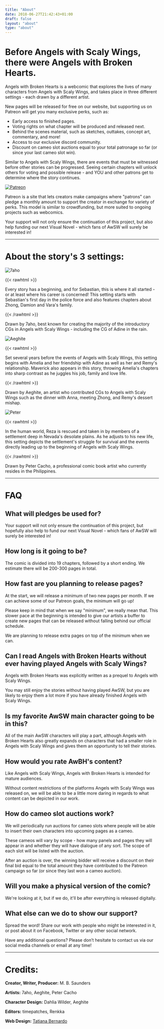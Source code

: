 ```yaml
---
title: "About"
date: 2018-06-27T21:42:43+01:00
draft: false
layout: "about"
type: "about"
---
```


# Before Angels with Scaly Wings, there were Angels with Broken Hearts.

Angels with Broken Hearts is a webcomic that explores the lives of many characters from Angels with Scaly Wings, and takes place in three different settings - each drawn by a different artist.

New pages will be released for free on our website, but supporting us on Patreon will get you many exclusive perks, such as:

- Early access to finished pages.
- Voting rights on what chapter will be produced and released next.
- Behind the scenes material, such as sketches, outtakes, concept art, commentary, and more!
- Access to our exclusive discord community.
- Discount on cameo slot auctions equal to your total patronage so far (or since your last cameo slot win).

Similar to Angels with Scaly Wings, there are events that must be witnessed before other stories can be progressed. Seeing certain chapters will unlock others for voting and possible release - and YOU and other patrons get to determine where the story continues.

[![Patreon](/img/patreon-banner.jpg)](https://www.patreon.com/mbsaunders)

Patreon is a site that lets creators make campaigns where "patrons" can pledge a monthly amount to support the creator in exchange for variety of perks. This model is similar to crowdfunding, but more suited to ongoing projects such as webcomics.

Your support will not only ensure the continuation of this project, but also help funding our next Visual Novel - which fans of AwSW will surely be interested in!

---

# About the story's 3 settings:

![7aho](/img/7aho-setting.png)

{{< rawhtml >}}

<p class="hightlight">Every story has a beginning, and for Sebastian, this is where it all started - or at least where his career is concerned! This setting starts with Sebastian's first day in the police force and also features chapters about Zhong, Damion and Vara's family.</p>
{{< /rawhtml >}}

Drawn by 7aho, best known for creating the majority of the introductory CGs in Angels with Scaly Wings - including the CG of Adine in the rain.

![Aeghite](/img/Aeghite-setting.png)

{{< rawhtml >}}

<p class="hightlight">Set several years before the events of Angels with Scaly Wings, this setting begins with Amelia and her friendship with Adine as well as her and Remy's relationship. Maverick also appears in this story, throwing Amelia's chapters into sharp contrast as he juggles his job, family and love life.</p>
{{< /rawhtml >}}

Drawn by Aeghite, an artist who contributed CGs to Angels with Scaly Wings such as the dinner with Anna, meeting Zhong, and Remy's dessert mishap.

![Peter](/img/Peter-setting.jpg)

{{< rawhtml >}}

<p class="hightlight">In the human world, Reza is rescued and taken in by members of a settlement deep in Nevada's desolate plains. As he adjusts to his new life, this setting depicts the settlement's struggle for survival and the events directly leading up to the beginning of Angels with Scaly Wings.</p>
{{< /rawhtml >}}

Drawn by Peter Cacho, a professional comic book artist who currently resides in the Philippines.

---

# FAQ

## What will pledges be used for?

Your support will not only ensure the continuation of this project, but hopefully also help to fund our next Visual Novel - which fans of AwSW will surely be interested in!

## How long is it going to be?

The comic is divided into 19 chapters, followed by a short ending.
We estimate there will be 200-300 pages in total.

## How fast are you planning to release pages?

At the start, we will release a minimum of two new pages per month. If we can achieve some of our Patreon goals, the minimum will go up!

Please keep in mind that when we say "minimum", we really mean that. This slower pace at the beginning is intended to give our artists a buffer to create new pages that can be released without falling behind our official schedule.

We are planning to release extra pages on top of the minimum when we can.

## Can I read Angels with Broken Hearts without ever having played Angels with Scaly Wings?

Angels with Broken Hearts was explicitly written as a prequel to Angels with Scaly Wings.

You may still enjoy the stories without having played AwSW, but you are likely to enjoy them a lot more if you have already finished Angels with Scaly Wings.

## Is my favorite AwSW main character going to be in this?

All of the main AwSW characters will play a part, although Angels with Broken Hearts also greatly expands on characters that had a smaller role in Angels with Scaly Wings and gives them an opportunity to tell their stories.

## How would you rate AwBH's content?

Like Angels with Scaly Wings, Angels with Broken Hearts is intended for mature audiences.

Without content restrictions of the platforms Angels with Scaly Wings was released on, we will be able to be a little more daring in regards to what content can be depicted in our work.

## How do cameo slot auctions work?

We will periodically run auctions for cameo slots where people will be able to insert their own characters into upcoming pages as a cameo.

These cameos will vary by scope - how many panels and pages they will appear in and whether they will have dialogue of any sort. The scope of each slot will be listed with the auction.

After an auction is over, the winning bidder will receive a discount on their final bid equal to the total amount they have contributed to the Patreon campaign so far (or since they last won a cameo auction).

## Will you make a physical version of the comic?

We're looking at it, but if we do, it'll be after everything is released digitally.

## What else can we do to show our support?

Spread the word! Share our work with people who might be interested in it, or post about it on Facebook, Twitter or any other social network.

Have any additional questions?
Please don’t hesitate to contact us via our social media channels or email at any time!

---

# Credits:

**Creator, Writer, Producer:**
M. B. Saunders

**Artists:**
7aho, Aeghite, Peter Cacho

**Character Design:**
Dahlia Wilder, Aeghite

**Editors:**
timepatches, Renkka

**Web Design:**
[Tatiana Bernardo](https://tatianabernardo.work)
